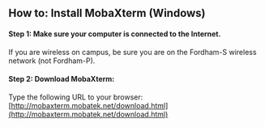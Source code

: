 ## How to: Install MobaXterm (Windows)

#### Step 1: Make sure your computer is connected to the Internet.
If you are wireless on campus, be sure you are on the Fordham-S wireless network (not Fordham-P).

#### Step 2: Download MobaXterm:
Type the following URL to your browser:  
[http://mobaxterm.mobatek.net/download.html](http://mobaxterm.mobatek.net/download.html)
  

